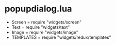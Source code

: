 # popupdialog.lua

- Screen = require "widgets/screen"
- Text = require "widgets/text"
- Image = require "widgets/image"
- TEMPLATES = require "widgets/redux/templates"
